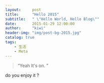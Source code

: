 ```yaml
---
layout:     post
title:      "Hello 2015"
subtitle:   " \"Hello World, Hello Blog\""
date:       2015-01-29 12:00:00
author:     "kiwi"
header-img: "img/post-bg-2015.jpg"
catalog: true
tags:
    - 生活
    - Meta
---
```


> “Yeah It's on. ”

do you enjoy it ?
